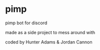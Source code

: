 # pimp
pimp bot for discord

made as a side project to mess around with

coded by Hunter Adams & Jordan Cannon
